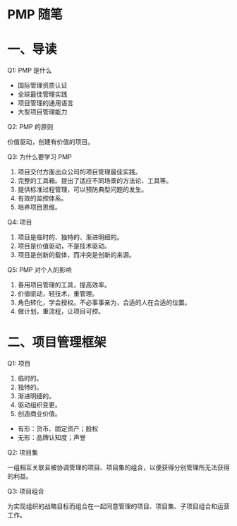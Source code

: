 # PMP 随笔

# 一、导读

Q1: PMP 是什么

- 国际管理资质认证
- 全球最佳管理实践
- 项目管理的通用语言
- 大型项目管理能力

Q2: PMP 的原则

价值驱动，创建有价值的项目。

Q3: 为什么要学习 PMP

1. 项目交付方面出众公司的项目管理最佳实践。
2. 完整的工具箱。提出了适应不同场景的方法论、工具等。
3. 提供标准过程管理，可以预防典型问题的发生。
4. 有效的监控体系。
5. 培养项目思维。

Q4: 项目

1. 项目是临时的、独特的、渐进明细的。
2. 项目是价值驱动，不是技术驱动。
3. 项目是创新的载体，而冲突是创新的来源。

Q5: PMP 对个人的影响

1. 善用项目管理的工具，提高效率。
2. 价值驱动，轻技术，重管理。
3. 角色转化，学会授权。不必事事亲为，合适的人在合适的位置。
4. 做计划，重流程，让项目可控。

# 二、项目管理框架

Q1: 项目

1. 临时的。
2. 独特的。
3. 渐进明细的。
4. 驱动组织变更。
5. 创造商业价值。

- 有形：货币、固定资产；股权
- 无形：品牌认知度；声誉

Q2: 项目集

一组相互关联且被协调管理的项目、项目集的组合，以便获得分别管理所无法获得的利益。

Q3: 项目组合

为实现组织的战略目标而组合在一起同意管理的项目、项目集、子项目组合和运营工作。
